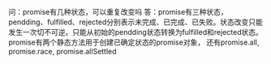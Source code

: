 问：promise有几种状态，可以重复改变吗
答：promise有三种状态，pendding、fulfilled、rejected分别表示未完成、已完成、已失败。状态改变只能发生一次切不可逆。只能从初始的pendding状态转换为fulfilled和rejected状态。
promise有两个静态方法用于创建已确定状态的promise对象，
还有promise.all, promise.race, promise.allSettled